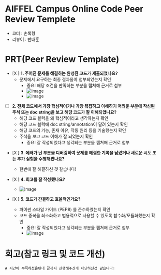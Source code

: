 # AIFFEL Campus Online Code Peer Review Templete
- 코더 : 손록형
- 리뷰어 : 반태훈


# PRT(Peer Review Template)
- [X ]  **1. 주어진 문제를 해결하는 완성된 코드가 제출되었나요?**
    - 문제에서 요구하는 최종 결과물이 첨부되었는지 확인
        - 중요! 해당 조건을 만족하는 부분을 캡쳐해 근거로 첨부
        - ![image](https://github.com/user-attachments/assets/0663e34e-fb01-422c-b909-b2bd82896092)
        - ![image](https://github.com/user-attachments/assets/1c9869c0-4440-4d20-b8a5-1f36f99439c9)

- [ ]  **2. 전체 코드에서 가장 핵심적이거나 가장 복잡하고 이해하기 어려운 부분에 작성된 
주석 또는 doc string을 보고 해당 코드가 잘 이해되었나요?**
    - 해당 코드 블럭을 왜 핵심적이라고 생각하는지 확인
    - 해당 코드 블럭에 doc string/annotation이 달려 있는지 확인
    - 해당 코드의 기능, 존재 이유, 작동 원리 등을 기술했는지 확인
    - 주석을 보고 코드 이해가 잘 되었는지 확인 
        - 중요! 잘 작성되었다고 생각되는 부분을 캡쳐해 근거로 첨부
        
- [X ]  **3. 에러가 난 부분을 디버깅하여 문제를 해결한 기록을 남겼거나
새로운 시도 또는 추가 실험을 수행해봤나요?**
    - 한번에 잘 해결하신 것 같습니다!
        
- [X ]  **4. 회고를 잘 작성했나요?**
    - ![image](https://github.com/user-attachments/assets/be68bd02-c3d9-4e9b-a3ac-db5f334f15dc)

        
- [X ]  **5. 코드가 간결하고 효율적인가요?**
    - 파이썬 스타일 가이드 (PEP8) 를 준수하였는지 확인
    - 코드 중복을 최소화하고 범용적으로 사용할 수 있도록 함수화/모듈화했는지 확인
        - 중요! 잘 작성되었다고 생각되는 부분을 캡쳐해 근거로 첨부
        - ![image](https://github.com/user-attachments/assets/56ad9d1a-9a1e-4cb5-b041-e8289ba154c0)



# 회고(참고 링크 및 코드 개선)
```
# 시간이 부족하셨을텐데 끝까지 진행해주신게 대단하신것 같습니다!
```
